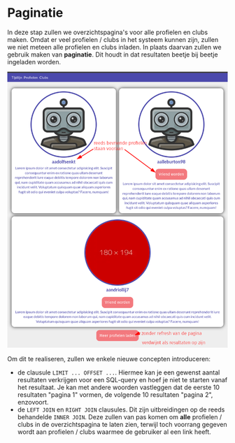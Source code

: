 # Paginatie
In deze stap zullen we overzichtspagina's voor alle profielen en clubs maken. Omdat er veel profielen / clubs in het systeem kunnen zijn, zullen we niet meteen alle profielen en clubs inladen. In plaats daarvan zullen we gebruik maken van **paginatie**. Dit houdt in dat resultaten beetje bij beetje ingeladen worden.

![](<../.gitbook/assets/profile-overview.png>)

Om dit te realiseren, zullen we enkele nieuwe concepten introduceren:

- de clausule `LIMIT ... OFFSET ...`. Hiermee kan je een gewenst aantal resultaten verkrijgen voor een SQL-query en hoef je niet te starten vanaf het resultaat. Je kan met andere woorden vastleggen dat de eerste 10 resultaten "pagina 1" vormen, de volgende 10 resultaten "pagina 2", enzovoort.
- de `LEFT JOIN` en `RIGHT JOIN` clausules. Dit zijn uitbreidingen op de reeds behandelde `INNER JOIN`. Deze zullen van pas komen om **alle** profielen / clubs in de overzichtspagina te laten zien, terwijl toch voorrang gegeven wordt aan profielen / clubs waarmee de gebruiker al een link heeft.
